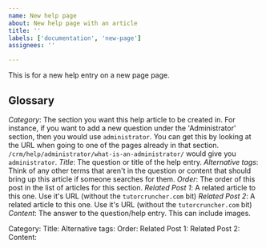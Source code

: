 ```yaml
---
name: New help page
about: New help page with an article
title: ''
labels: ['documentation', 'new-page']
assignees: ''

---
```

This is for a new help entry on a new page page.

## Glossary

_Category_: The section you want this help article to be created in. For instance, if you want to add a new question under the 'Administrator' section, then you would use `administrator`. You can get this by looking at the URL when going to one of the pages already in that section. `/crm/help/administrator/what-is-an-administrator/` would give you `administrator`.
_Title_: The question or title of the help entry.
_Alternative tags_: Think of any other terms that aren't in the question or content that should bring up this article if someone searches for them.
_Order_: The order of this post in the list of articles for this section.
_Related Post 1_: A related article to this one. Use it's URL (without the `tutorcruncher.com` bit)
_Related Post 2_: A related article to this one. Use it's URL (without the `tutorcruncher.com` bit)
_Content_: The answer to the question/help entry. This can include images.

Category:
Title:
Alternative tags:
Order:
Related Post 1:
Related Post 2:
Content:
